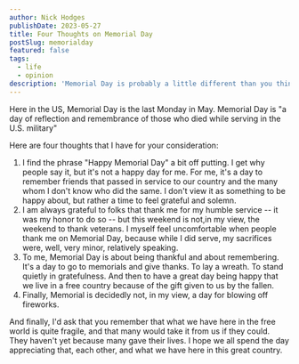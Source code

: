 ```yaml
---
author: Nick Hodges
publishDate: 2023-05-27
title: Four Thoughts on Memorial Day
postSlug: memorialday
featured: false
tags:
  - life
  - opinion
description: 'Memorial Day is probably a little different than you think.'
---
```


Here in the US, Memorial Day is the last Monday in May. Memorial Day is "a day of reflection and remembrance of those who died while serving in the U.S. military"

Here are four thoughts that I have for your consideration:

1. I find the phrase "Happy Memorial Day" a bit off putting. I get why people say it, but it's not a happy day for me. For me, it's a day to remember friends that passed in service to our country and the many whom I don't know who did the same. I don't view it as something to be happy about, but rather a time to feel grateful and solemn.
2. I am always grateful to folks that thank me for my humble service -- it was my honor to do so -- but this weekend is not,in my view, the weekend to thank veterans. I myself feel uncomfortable when people thank me on Memorial Day, because while I did serve, my sacrifices were, well, very minor, relatively speaking.
3. To me, Memorial Day is about being thankful and about remembering. It's a day to go to memorials and give thanks. To lay a wreath. To stand quietly in gratefulness. And then to have a great day being happy that we live in a free country because of the gift given to us by the fallen.
4. Finally, Memorial is decidedly not, in my view, a day for blowing off fireworks.

And finally, I'd ask that you remember that what we have here in the free world is quite fragile, and that many would take it from us if they could. They haven't yet because many gave their lives. I hope we all spend the day appreciating that, each other, and what we have here in this great country.
